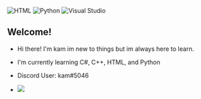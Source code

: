 ![HTML](https://img.shields.io/badge/html-%23121011.svg?style=for-the-badge&logo=HTML&logoColor=white)
![Python](https://img.shields.io/badge/Python-%23121011.svg?style=for-the-badge&logo=Python&logoColor=white)
![Visual Studio](https://img.shields.io/badge/Visual%20Studio-%23121011.svg?style=for-the-badge&logo=visual%20studio&logoColor=white)


## Welcome!


- Hi there! I'm kam im new to things but im always here to learn.

- I'm currently learning C#, C++, HTML, and Python

- Discord User: kam#5046
- ![](https://komarev.com/ghpvc/?username=skid11)



